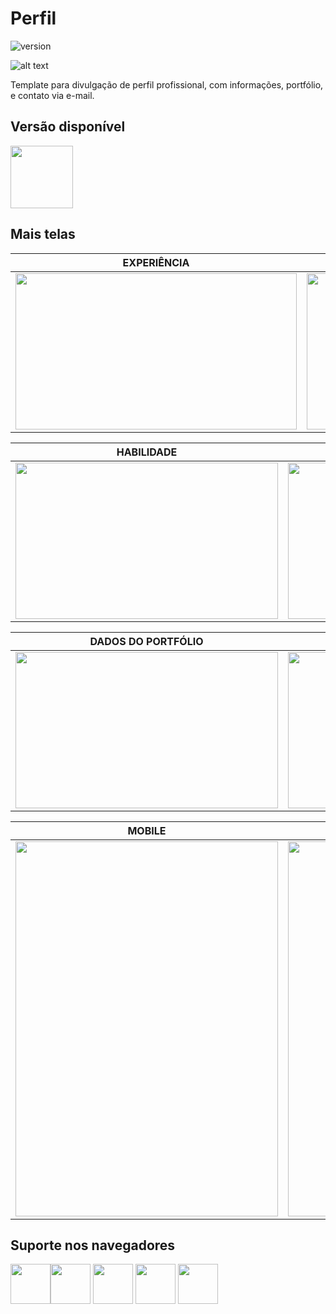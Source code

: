 # Perfil

![version](https://img.shields.io/badge/version-1.0.0-blue.svg)

![alt text](https://uploaddeimagens.com.br/images/001/975/887/original/Captura_de_Tela_2019-03-20_às_20.46.03.png "tela")

Template para divulgação de perfil profissional, com informações, portfólio, e contato via e-mail.

## Versão disponível

[<img src="https://upload.wikimedia.org/wikipedia/commons/2/27/PHP-logo.svg" width="100" height="100" />](http://www.php.net/)

## Mais telas

| EXPERIÊNCIA | EDUCAÇÃO |
| --- | --- |
| <img src="https://uploaddeimagens.com.br/images/001/975/889/original/Captura_de_Tela_2019-03-20_às_20.46.10.png" width="450" height="250" /> | <img src="https://uploaddeimagens.com.br/images/001/975/890/original/Captura_de_Tela_2019-03-20_às_20.46.14.png" width="450" height="250" />

| HABILIDADE | PORTFÓLIO |
| --- | --- |
|<img src="https://uploaddeimagens.com.br/images/001/975/892/original/Captura_de_Tela_2019-03-20_às_20.46.19.png" width="420" height="250" /> | <img src="https://uploaddeimagens.com.br/images/001/975/893/original/Captura_de_Tela_2019-03-20_às_20.46.25.png" width="420" height="250" />

| DADOS DO PORTFÓLIO | CONTATO |
| --- | --- |
|<img src="https://uploaddeimagens.com.br/images/001/975/900/original/Captura_de_Tela_2019-03-20_às_20.53.11.png" width="420" height="250" /> | <img src="https://uploaddeimagens.com.br/images/001/975/894/original/Captura_de_Tela_2019-03-20_às_20.46.30.png" width="420" height="250" />

| MOBILE | MENU |
| --- | --- |
| <img src="https://uploaddeimagens.com.br/images/001/975/895/original/Captura_de_Tela_2019-03-20_às_20.47.02.png" width="420" height="600" /> | <img src="https://uploaddeimagens.com.br/images/001/975/896/original/Captura_de_Tela_2019-03-20_às_20.47.21.png" width="420" height="600" />

## Suporte nos navegadores

<img src="https://s3.amazonaws.com/creativetim_bucket/github/browser/chrome.png" width="64" height="64"><img src="https://s3.amazonaws.com/creativetim_bucket/github/browser/firefox.png" width="64" height="64"> <img src="https://s3.amazonaws.com/creativetim_bucket/github/browser/edge.png" width="64" height="64"> <img src="https://s3.amazonaws.com/creativetim_bucket/github/browser/safari.png" width="64" height="64"> <img src="https://s3.amazonaws.com/creativetim_bucket/github/browser/opera.png" width="64" height="64">
